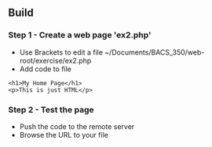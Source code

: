 ## Build

### Step 1 - Create a web page 'ex2.php'
* Use Brackets to edit a file ~/Documents/BACS_350/web-root/exercise/ex2.php
* Add code to file

```
<h1>My Home Page</h1>
<p>This is just HTML</p>
```

### Step 2 - Test the page
* Push the code to the remote server
* Browse the URL to your file

```
```

